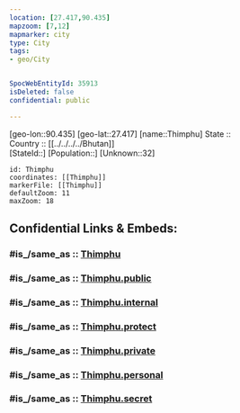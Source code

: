 ```yaml
---
location: [27.417,90.435] 
mapzoom: [7,12] 
mapmarker: city 
type: City
tags:
- geo/City


SpocWebEntityId: 35913
isDeleted: false
confidential: public

---
```

[geo-lon::90.435] 
[geo-lat::27.417] 
[name::Thimphu] 
State ::  
Country :: [[../../../../Bhutan]]  
[StateId::] 
[Population::] 
[Unknown::32] 


```leaflet
id: Thimphu
coordinates: [[Thimphu]] 
markerFile: [[Thimphu]] 
defaultZoom: 11 
maxZoom: 18
```


## Confidential Links & Embeds: 

### #is_/same_as :: [Thimphu](/_Standards/Earth/Continent/Asia/Asia~South/Bhutan/Districts~Bhutan/Trongsa/City/Thimphu.md) 

### #is_/same_as :: [Thimphu.public](/_public/Earth/Continent/Asia/Asia~South/Bhutan/Districts~Bhutan/Trongsa/City/Thimphu.public.md) 

### #is_/same_as :: [Thimphu.internal](/_internal/Earth/Continent/Asia/Asia~South/Bhutan/Districts~Bhutan/Trongsa/City/Thimphu.internal.md) 

### #is_/same_as :: [Thimphu.protect](/_protect/Earth/Continent/Asia/Asia~South/Bhutan/Districts~Bhutan/Trongsa/City/Thimphu.protect.md) 

### #is_/same_as :: [Thimphu.private](/_private/Earth/Continent/Asia/Asia~South/Bhutan/Districts~Bhutan/Trongsa/City/Thimphu.private.md) 

### #is_/same_as :: [Thimphu.personal](/_personal/Earth/Continent/Asia/Asia~South/Bhutan/Districts~Bhutan/Trongsa/City/Thimphu.personal.md) 

### #is_/same_as :: [Thimphu.secret](/_secret/Earth/Continent/Asia/Asia~South/Bhutan/Districts~Bhutan/Trongsa/City/Thimphu.secret.md)

